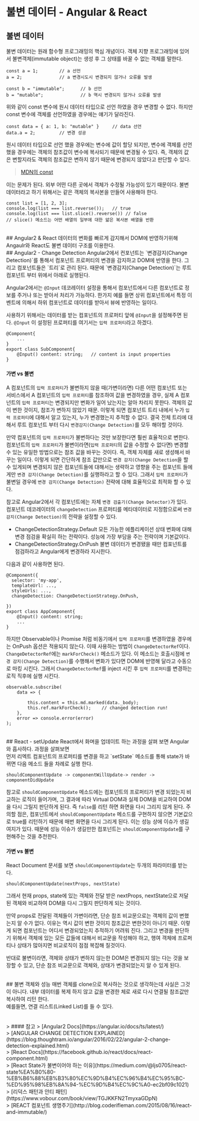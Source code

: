 # 불변 데이터 - Angular & React

## 불변 데이터
불변 데이터는 원래 함수형 프로그래밍의 핵심 개념이다. 객체 지향 프로그래밍에 있어서 불변객체(immutable object)는 생성 후 그 상태를 바꿀 수 없는 객체를 말한다.
~~~
const a = 1;        // a 선언
a = 2;              // a 변경시도시 변경되지 않거나 오류를 발생

const b = "immutable";      // b 선언
b = "mutable";              // b 역시 변경되지 않거나 오류를 발생
~~~
위와 같이 const 변수에 원시 데이터 타입으로 선언 하였을 경우 변경할 수 없다. 하지만 const 변수에 객체를 선언하였을 경우에는 얘기가 달라진다.
~~~
const data = { a: 1, b: "mutable" }     // data 선언
data.a = 2;         // 변경 성공
~~~
원시 데이터 타입으로 선언 했을 경우에는 변수에 값이 할당 되지만, 변수에 객체를 선언 했을 경우에는 객체의 참조값이 변수에 복사되기 때문에 변경될 수 있다. 즉, 객체의 값은 변할지라도 객체의 참조값은 변하지 않기 때문에 변경되지 않았다고 판단할 수 있다.
> [MDN의 const](https://developer.mozilla.org/ko/docs/Web/JavaScript/Reference/Statements/const)

이는 문제가 된다. 외부 어떤 다른 곳에서 객체가 수정될 가능성이 있기 때문이다.
불변 데이터라고 하기 위해서는 같은 객체의 복사본을 만들어 사용해야 한다.

~~~
const list = [1, 2, 3];
console.log(list === list.reverse());   // true
console.log(list === list.slice().reverse()) // false
// slice() 메소드는 어떤 배열의 일부에 대한 얇은 복사본 배열을 반환
~~~


</br>
## Angular2 & React
데이터의 변화를 빠르게 감지해서 DOM에 반영하기위해 Angaulr와 React도 불변 데이터 구조를 이용한다.

</br>
## Angular2 - Change Detection
Angular2에서 컨포넌트는 `변경감지(Change Detection)`를 통해서 컴포넌트 프로퍼티의 변경을 감지하고 DOM에 반영을 한다. 그리고 컴포넌트들은 `트리`로 관리 된다. 때문에 `변경감지(Change Detection)`는 루트 컴포넌트 부터 위에서 아래로 실행된다.

Angular2에서는 `@Input` 데코레이터 설정을 통해서 컴포넌트에서 다른 컴포넌트로 정보를 주거나 또는 받아서 처리가 가능하다. 한가지 예를 들면 상위 컴포넌트에서 특정 이벤트에 의해서 하위 컴포넌트로 데이터를 받아서 뷰에 반영하는 일이다.

사용하기 위해서는 데이터를 받는 컴포넌트의 프로퍼티 앞에 `@Input`을 설정해주면 된다.
`@Input` 이 설정된 프로퍼티를 여기서는 `입력 프로퍼티`라고 하겠다.
~~~
@Component{
    ...
}
export class SubComponent{
    @Input() content: string;   // content is input properties
}
~~~

#### 가변 vs 불변
A 컴포넌트의 `입력 프로퍼티`가 불변하지 않을 때(가변이라면) 다른 어떤 컴포넌트 또는 서비스에서 A 컴포넌트의 `입력 프로퍼티`를 참조하여 값을 변경하였을 경우, 실제 A 컴포넌트의 `입력 프로퍼티`는 변경되지만 변화가 일어 났는지는 알아 차리지 못한다. 객체의 값이 변한 것이지, 참조가 변하지 않았기 때문. 이렇게 되면 컴포넌트 트리 내에서 누가 `입력 프로퍼티`에 대해서 알고 있는지, 누가 변경했는지 추적할 수 없다. 결국 전체 트리에 대해서 루트 컴포넌트 부터 다시 `변경감지(Change Detection)`를 모두 해야할 것이다.

만약 컴포넌트의 `입력 프로퍼티`가 불변하다는 것만 보장한다면 훨씬 효율적으로 변한다. 컴포넌트의 `입력 프로퍼티`가 불변이라면(`입력 프로퍼티`의 값을 수정할 수 없다면) 변경할 수 있는 유일한 방법으로는 참조 값을 바꾸는 것이다. 즉, 객체 자체를 새로 생성해서 바꾸는 일이다. 이렇게 되면 간단하게 참조 값만으로 `변경 감지(Change Detection`을 할 수 있게되며 변경되지 않은 컴포넌트들에 대해서는 생략하고 영향을 주는 컴포넌트 들에게만 `변경 감지(Change Detection)`를 실행하라고 할 수 있다. 그래서 `입력 프로퍼티`가 불변일 경우에 `변경 감지(Change Detection)` 전략에 대해 효율적으로 최적화 할 수 있다.

참고로 Angular2에서 각 컴포넌트에는 자체 `변경 검출기(Change Detector)`가 있다. </br>
컴포넌트 데코레이터의 `changeDetection` 프로퍼티를 메타데이터로 지정함으로써 `변경감지(Change Detection)`의 전략을 설정할 수 있다.

 * ChangeDetectionStrategy.Default
    모든 가능한 에플리케이션 상태 변화에 대해 변경 점검을 확실히 하는 전략이다. 성능에 가장 부담을 주는 전략이며 기본값이다.
 * ChangeDetectionStrategy.OnPush
   불변 데이터가 변경됐을 때만 컴포넌트를 점검하라고 Angular에게 변경하라 지시한다.

다음과 같이 사용하면 된다.
~~~
@Component({
  selector: 'my-app',
  templateUrl: ...,
  styleUrls: ...,
  changeDetection: ChangeDetectionStrategy.OnPush,

})
export class AppComponent{
    @Input() content: string;
    ...
}
~~~

하지만 Observable이나 Promise 처럼 비동기에서 `입력 프로퍼티`를 변경하였을 경우에는 OnPush 옵션은 적용되지 않는다. 이때 사용하는 방법이 `ChangeDetectorRef`이다.
`ChangeDetectorRef`에는 `markForCheck()` 메소드가 있다. 이 메소드는 호출시점에 `변경 감지(Change Detection)`를 수행해서 변화가 있다면 DOM에 반영해 달라고 수동으로 마킹 시킨다.
그래서 `ChangeDetectorRef`를 inject 시킨 후 `입력 프로퍼티`를 변경하는 로직 직후에 실행 시킨다.

~~~
observable.subscribe(
    data => {

        this.content = this.md.marked(data._body);
        this.ref.markForCheck();    // changed detection run!
    },
    error => console.error(error)
);
~~~

</br>
## React - setUpdate
React에서 화며을 업데이트 하는 과정을 살펴 보면 Angular와 흡사하다. 과정을 살펴보면 </br>
먼저 리엑트 컴포넌트의 프로퍼티를 변경을 하고 `setState` 메소드를 통해 state가 바뀌면 다음 메소드 들을 차례로 실행 한다.

~~~
shouldComponentUpdate -> componentWillUpdate-> render -> componentDidUpdate
~~~

참고로 `shouldComponentUpdate` 메소드에는 컴포넌트의 프로퍼티가 변경 되었는지 비교하는 로직이 들어가며, 그 결과에 따라 Virtual DOM과 실제 DOM을 비교하여 DOM을 다시 그릴지 판단하게 된다. 즉 `false`를 리턴 하면 화면을 다시 그리지 않게 된다. 주의할 점은, 컴포넌트에서 `shouldComponentUpdate` 메소드를 구현하지 않으면 기본값으로 true를 리턴하기 때문에 매번 화면을 다시 그리게 된다. 이는 성능 상에 이슈가 생길 여지가 있다. 때문에 성능 이슈가 생길만한 컴포넌트는 `shouldComponentUpdate`를 구현해주는 것을 추천한다.

#### 가변 vs 불변
React Document 문서를 보면 `shouldComponentUpdate`는 두개의 파라미터를 받는다.
~~~
shouldComponentUpdate(nextProps, nextState)
~~~
그래서 현재 props, state에 있는 객체와 전달 받은 nextProps, nextState으로 저달된 객체와 비교하여 DOM을 다시 그릴지 판단하게 되는 것이다. </br>

만약 props로 전달된 객체들이 가변이라면, 단순 참조 비교문으로는 객체의 값이 변했는지 알 수가 없다. 이유는 역시 값이 변한 것이지 참조값은 변한것이 아니기 때문. 이렇게 되면 컴포넌트는 어디서 변경되었는지 추적하기 어려워 진다. 그리고 변경을 판단하기 위해서 객체에 있는 모든 값들에 대해서 비교문을 작성해야 하고, 행여 객체에 프로퍼티나 상태가 많아지면 비교로직이 점점 복잡해 질것이다.
</br>

반대로 불변이라면, 객체와 상태가 변하지 않는한 DOM은 변경되지 않는 다는 것을 보장할 수 있고, 단순 참조 비교문으로 객체와, 상태가 변경되었는지 알 수 있게 된다.


</br>
## 불변 객체와 성능
매번 객체를 clone으로 복사하는 것으로 생각하는데 사실은 그것이 아니다. 내부 데이터를 복제 하지 않고 값을 변경한 체로 새로 다시 연결될 참조값만 복사하여 리턴 한다. </br>
예를들면, 연결 리스트(Linked List)를 들 수 있다.




</br>
</br>
</br>
> #### 참고
> [Angular2 Docs](https://angular.io/docs/ts/latest/)</br>
> [ANGULAR CHANGE DETECTION EXPLAINED](https://blog.thoughtram.io/angular/2016/02/22/angular-2-change-detection-explained.html)</br>
> [React Docs](https://facebook.github.io/react/docs/react-component.html)</br>
> [React State가 불변이어야 하는 이유](https://medium.com/@ljs0705/react-state%EA%B0%80-%EB%B6%88%EB%B3%80%EC%9D%B4%EC%96%B4%EC%95%BC-%ED%95%98%EB%8A%94-%EC%9D%B4%EC%9C%A0-ec2bf09c1021)</br>
> [리덕스 패턴과 안티 패턴](https://www.vobour.com/book/view/TGJKKFN2TmyxaGDpN)</br>
> [REACT 컴포넌트 생명주기](http://blog.coderifleman.com/2015/08/16/react-and-immutable/)</br>
